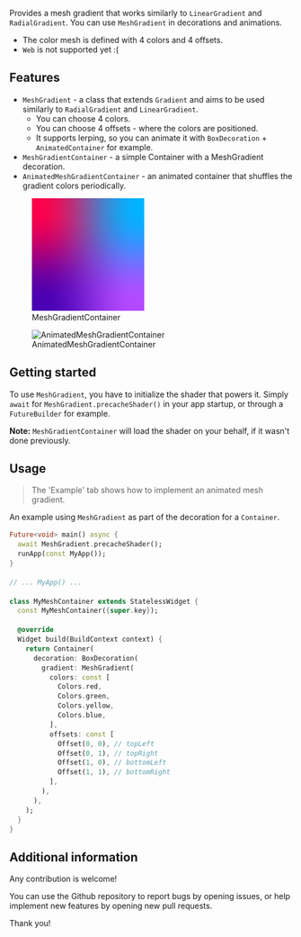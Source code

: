 <!--
This README describes the package. If you publish this package to pub.dev,
this README's contents appear on the landing page for your package.

For information about how to write a good package README, see the guide for
[writing package pages](https://dart.dev/guides/libraries/writing-package-pages).

For general information about developing packages, see the Dart guide for
[creating packages](https://dart.dev/guides/libraries/create-library-packages)
and the Flutter guide for
[developing packages and plugins](https://flutter.dev/developing-packages).
-->

Provides a mesh gradient that works similarly to `LinearGradient` and `RadialGradient`. You can use `MeshGradient` in decorations and animations.

* The color mesh is defined with 4 colors and 4 offsets.
* `Web` is not supported yet :(

## Features

* `MeshGradient` - a class that extends `Gradient` and aims to be used similarly to `RadialGradient` and `LinearGradient`.
    * You can choose 4 colors.
    * You can choose 4 offsets - where the colors are positioned.
    * It supports lerping, so you can animate it with `BoxDecoration` + `AnimatedContainer` for example.
* `MeshGradientContainer` - a simple Container with a MeshGradient decoration.
* `AnimatedMeshGradientContainer` - an animated container that shuffles the gradient colors periodically.

<figure>
    <img src="screenshots/mesh.png" alt="MeshGradientContainer" width="200" height="200"/>
    <figcaption>MeshGradientContainer</figcaption>
</figure>

<figure>
    <img src="screenshots/shuffle.gif" alt="AnimatedMeshGradientContainer" width="200" height="200"/>
    <figcaption>AnimatedMeshGradientContainer</figcaption>
</figure>

## Getting started

To use `MeshGradient`, you have to initialize the shader that powers it. Simply `await` for `MeshGradient.precacheShader()`
in your app startup, or through a `FutureBuilder` for example.

**Note:** `MeshGradientContainer` will load the shader on your behalf, if it wasn't done previously.

## Usage

> The 'Example' tab shows how to implement an animated mesh gradient.

An example using `MeshGradient` as part of the decoration for a `Container`.

```dart
Future<void> main() async {
  await MeshGradient.precacheShader();
  runApp(const MyApp());
}

// ... MyApp() ...

class MyMeshContainer extends StatelessWidget {
  const MyMeshContainer({super.key});

  @override
  Widget build(BuildContext context) {
    return Container(
      decoration: BoxDecoration(
        gradient: MeshGradient(
          colors: const [
            Colors.red,
            Colors.green,
            Colors.yellow,
            Colors.blue,
          ],
          offsets: const [
            Offset(0, 0), // topLeft
            Offset(0, 1), // topRight
            Offset(1, 0), // bottomLeft
            Offset(1, 1), // bottomRight
          ],
        ),
      ),
    );
  }
}
```

## Additional information

Any contribution is welcome! 

You can use the Github repository to report bugs by opening issues, or help implement new features by opening new pull requests. 

Thank you!
